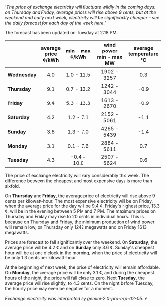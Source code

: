 *'The price of exchange electricity will fluctuate wildly in the coming days: on Thursday and Friday, average prices will rise above 9 cents, but at the weekend and early next week, electricity will be significantly cheaper – see the daily forecast for each day of the week here.'*

The forecast has been updated on Tuesday at 2:18 PM.

|    | average<br>price<br>¢/kWh | min - max<br>¢/kWh | wind power<br>min - max<br>MW | average<br>temperature<br>°C |
|:---|:---:|:---:|:---:|:---:|
| **Wednesday** | 4.0 | 1.0 - 11.5 | 1902 - 3257 | 0.3 |
| **Thursday**     | 9.1 | 0.7 - 13.2 | 1242 - 3044 | -0.9 |
| **Friday**   | 9.4 | 5.3 - 13.3 | 1613 - 2670 | -0.9 |
| **Saturday**    | 4.2 | 1.2 - 7.1  | 2152 - 5061 | -1.1 |
| **Sunday**   | 3.6 | 1.3 - 7.0  | 4265 - 5439 | -1.4 |
| **Monday**   | 3.1 | 0.1 - 7.6  | 2884 - 5611 | 0.7  |
| **Tuesday**     | 4.3 | -0.4 - 10.0 | 2507 - 5624 | 0.6  |

The price of exchange electricity will vary considerably this week. The difference between the cheapest and most expensive days is more than sixfold.

On **Thursday** and **Friday**, the average price of electricity will rise above 9 cents per kilowatt-hour. The most expensive electricity will be on Friday, when the average price for the day will be 9.4 ¢. Friday's highest price, 13.3 ¢, will be in the evening between 5 PM and 7 PM. The maximum prices on Thursday and Friday may rise to 20 cents in individual hours. This is because on Thursday and Friday, the minimum production of wind power will remain low, on Thursday only 1242 megawatts and on Friday 1613 megawatts.

Prices are forecast to fall significantly over the weekend. On **Saturday**, the average price will be 4.2 ¢ and on **Sunday** only 3.6 ¢. Sunday's cheapest hour will be at one o'clock in the morning, when the price of electricity will be only 1.3 cents per kilowatt-hour.

At the beginning of next week, the price of electricity will remain affordable. On **Monday**, the average price will be only 3.1 ¢, and during the cheapest hours of the night, the price will fall close to zero. Next **Tuesday**, the average price will rise slightly, to 4.3 cents. On the night before Tuesday, the hourly price may even be negative for a moment.

*Exchange electricity was interpreted by gemini-2.0-pro-exp-02-05.* ⚡

